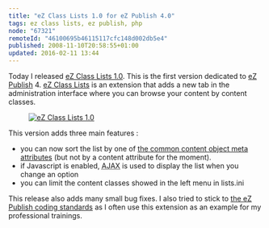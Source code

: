 ```yaml
---
title: "eZ Class Lists 1.0 for eZ Publish 4.0"
tags: ez class lists, ez publish, php
node: "67321"
remoteId: "46100695b46115117cfc148d002db5e4"
published: 2008-11-10T20:58:55+01:00
updated: 2016-02-11 13:44
---
```


Today I released [eZ Class Lists
1.0](http://projects.ez.no/ezclasslists/downloads/ez_class_lists_1_0). This is
the first version dedicated to [eZ Publish](/tag/ez-publish) 4. [eZ Class
Lists](http://projects.ez.no/ezclasslists) is an extension that adds a new tab
in the administration interface where you can browse your content by content
classes.

<figure class="object-center"><a href="/images/ez-class-lists-1-0.png"><img loading="lazy" src="/images/660x/ez-class-lists-1-0.png" alt="eZ Class Lists 1.0"> </a></figure>


This version adds three main features :

* you can now sort the list by one of [the common content object meta
attributes](http://ez.no/doc/ez_publish/technical_manual/4_0/reference/modules/content/fetch_functions/list#eztoc87605_0_0_1)
(but not by a content attribute for the moment).
* if Javascript is enabled,
<abbr title="Asynchronous Javascript And XML">AJAX</abbr>  is used to display
the list when you change an option
* you can limit the content classes showed in
the left menu in lists.ini

This release also adds many small bug fixes. I also tried to stick to [the eZ
Publish coding
standards](https://github.com/ezsystems/ezcs) as I
often use this extension as an example for my professional trainings.
